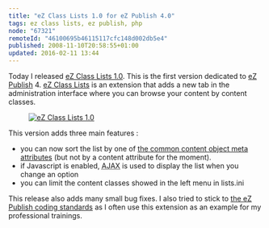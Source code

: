 ```yaml
---
title: "eZ Class Lists 1.0 for eZ Publish 4.0"
tags: ez class lists, ez publish, php
node: "67321"
remoteId: "46100695b46115117cfc148d002db5e4"
published: 2008-11-10T20:58:55+01:00
updated: 2016-02-11 13:44
---
```


Today I released [eZ Class Lists
1.0](http://projects.ez.no/ezclasslists/downloads/ez_class_lists_1_0). This is
the first version dedicated to [eZ Publish](/tag/ez-publish) 4. [eZ Class
Lists](http://projects.ez.no/ezclasslists) is an extension that adds a new tab
in the administration interface where you can browse your content by content
classes.

<figure class="object-center"><a href="/images/ez-class-lists-1-0.png"><img loading="lazy" src="/images/660x/ez-class-lists-1-0.png" alt="eZ Class Lists 1.0"> </a></figure>


This version adds three main features :

* you can now sort the list by one of [the common content object meta
attributes](http://ez.no/doc/ez_publish/technical_manual/4_0/reference/modules/content/fetch_functions/list#eztoc87605_0_0_1)
(but not by a content attribute for the moment).
* if Javascript is enabled,
<abbr title="Asynchronous Javascript And XML">AJAX</abbr>  is used to display
the list when you change an option
* you can limit the content classes showed in
the left menu in lists.ini

This release also adds many small bug fixes. I also tried to stick to [the eZ
Publish coding
standards](https://github.com/ezsystems/ezcs) as I
often use this extension as an example for my professional trainings.
